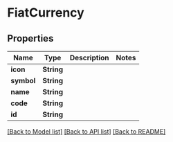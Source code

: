 # FiatCurrency

## Properties

Name | Type | Description | Notes
------------ | ------------- | ------------- | -------------
**icon** | **String** |  | 
**symbol** | **String** |  | 
**name** | **String** |  | 
**code** | **String** |  | 
**id** | **String** |  | 

[[Back to Model list]](../README.md#documentation-for-models) [[Back to API list]](../README.md#documentation-for-api-endpoints) [[Back to README]](../README.md)


